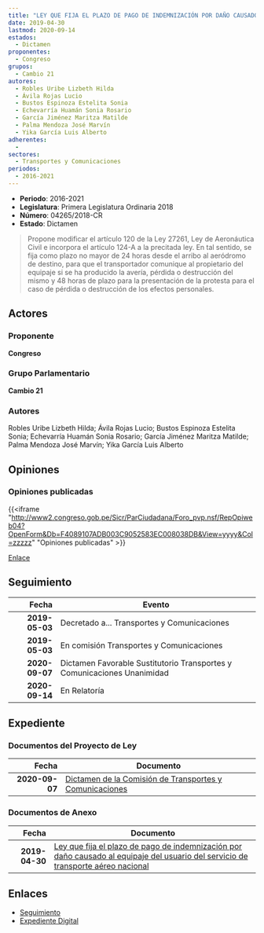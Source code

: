 ```yaml
---
title: "LEY QUE FIJA EL PLAZO DE PAGO DE INDEMNIZACIÓN POR DAÑO CAUSADO AL EQUIPAJE DEL USUARIO DEL SERVICIO DE TRANSPORTE AÉREO NACIONAL"
date: 2019-04-30
lastmod: 2020-09-14
estados: 
  - Dictamen
proponentes: 
  - Congreso
grupos: 
  - Cambio 21
autores: 
  - Robles Uribe Lizbeth Hilda
  - Ávila Rojas Lucio
  - Bustos Espinoza Estelita Sonia
  - Echevarría Huamán Sonia Rosario
  - García Jiménez Maritza Matilde
  - Palma Mendoza José Marvín
  - Yika García Luis Alberto
adherentes: 
  - 
sectores: 
  - Transportes y Comunicaciones
periodos: 
  - 2016-2021
---
```


- **Periodo**: 2016-2021
- **Legislatura**: Primera Legislatura Ordinaria 2018
- **Número**: 04265/2018-CR
- **Estado**: Dictamen

> Propone modificar el artículo 120 de la Ley 27261, Ley de Aeronáutica Civil e incorpora el artículo 124-A a la precitada ley. En tal sentido, se fija como plazo no mayor de 24 horas desde el arribo al aeródromo de destino, para que el transportador comunique al propietario del equipaje si se ha producido la avería, pérdida o destrucción del mismo y 48 horas de plazo para la presentación de la protesta para el caso de pérdida o destrucción de los efectos personales.


## Actores

### Proponente

**Congreso**

### Grupo Parlamentario

**Cambio 21**

### Autores

Robles Uribe Lizbeth Hilda; Ávila Rojas Lucio; Bustos Espinoza Estelita Sonia; Echevarría Huamán Sonia Rosario; García Jiménez Maritza Matilde; Palma Mendoza José Marvín; Yika García Luis Alberto


## Opiniones

### Opiniones publicadas

{{<iframe "http://www2.congreso.gob.pe/Sicr/ParCiudadana/Foro_pvp.nsf/RepOpiweb04?OpenForm&Db=F4089107ADB003C9052583EC008038DB&View=yyyy&Col=zzzzz" "Opiniones publicadas" >}}

[Enlace](http://www2.congreso.gob.pe/Sicr/ParCiudadana/Foro_pvp.nsf/RepOpiweb04?OpenForm&Db=F4089107ADB003C9052583EC008038DB&View=yyyy&Col=zzzzz)

## Seguimiento

| Fecha | Evento |
|------:|--------|
| **2019-05-03** | Decretado a... Transportes y Comunicaciones|
| **2019-05-03** | En comisión Transportes y Comunicaciones|
| **2020-09-07** | Dictamen Favorable Sustitutorio Transportes y Comunicaciones Unanimidad|
| **2020-09-14** | En Relatoría|


## Expediente


### Documentos del Proyecto de Ley

| Fecha | Documento |
|------:|--------|
| **2020-09-07** | [Dictamen de la Comisión de Transportes y Comunicaciones](http://www.leyes.congreso.gob.pe/Documentos/2016_2021/Dictamenes/Proyectos_de_Ley/04265DC23MAY20200907.pdf) |

### Documentos de Anexo

| Fecha | Documento |
|------:|--------|
| **2019-04-30** | [Ley que fija el plazo de pago de indemnización por daño causado al equipaje del usuario del servicio de transporte aéreo nacional](http://www.leyes.congreso.gob.pe/Documentos/2016_2021/Proyectos_de_Ley_y_de_Resoluciones_Legislativas/PL0426520190430.pdf) |

## Enlaces 

- [Seguimiento](http://www2.congreso.gob.pe/Sicr/TraDocEstProc/CLProLey2016.nsf/f7fff46988ca05b1052578e100829cc7/dd2be4032ee9d97e052583ee00567789?OpenDocument)
- [Expediente Digital](http://www2.congreso.gob.pe/Sicr/TraDocEstProc/CLProLey2016.nsf/f7fff46988ca05b1052578e100829cc7/dd2be4032ee9d97e052583ee00567789?OpenDocument&Click=05257FB7005EB655.eb71d0cf91d8294e05256cdf006b5706/$Body/0.1C6C)
